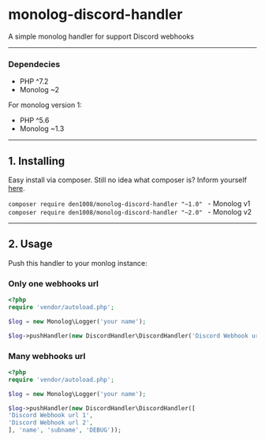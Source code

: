 # monolog-discord-handler

A simple monolog handler for support Discord webhooks

-------------------------------------------------

### Dependecies

- PHP ^7.2
- Monolog ~2


For monolog version 1:
- PHP ^5.6
- Monolog ~1.3

-------------------------------------------------

## 1. Installing

Easy install via composer. Still no idea what composer is? Inform yourself [here](http://getcomposer.org).

```composer require den1008/monolog-discord-handler "~1.0" ``` - Monolog v1
```composer require den1008/monolog-discord-handler "~2.0" ``` - Monolog v2

-------------------------------------------------

## 2. Usage

Push this handler to your monlog instance:

### Only one webhooks url

```php
<?php
require 'vendor/autoload.php';

$log = new Monolog\Logger('your name');

$log->pushHandler(new DiscordHandler\DiscordHandler('Discord Webhook url', 'name', 'subname', 'DEBUG'));

```

### Many webhooks url


```php
<?php
require 'vendor/autoload.php';

$log = new Monolog\Logger('your name');

$log->pushHandler(new DiscordHandler\DiscordHandler([
'Discord Webhook url 1',
'Discord Webhook url 2',
], 'name', 'subname', 'DEBUG'));

```
